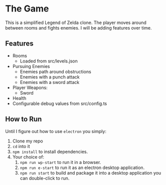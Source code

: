 # The Game

This is a simplified Legend of Zelda clone.
The player moves around between rooms and fights enemies.
I will be adding features over time.

## Features

* Rooms
  * Loaded from src/levels.json
* Pursuing Enemies
  * Enemies path around obstructions
  * Enemies with a punch attack
  * Enemies with a sword attack
* Player Weapons:
  * Sword
* Health
* Configurable debug values from src/config.ts

## How to Run

Until I figure out how to use `electron` you simply:

1. Clone my repo
2. `cd` into it
3. `npm install` to install dependencies.
4. Your choice of:
   1. `npm run wp-start` to run it in a browser.
   2. `npm run e-start` to run it as an electron desktop application.
   3. `npm run start` to build and package it into a desktop application you can double-click to run.
